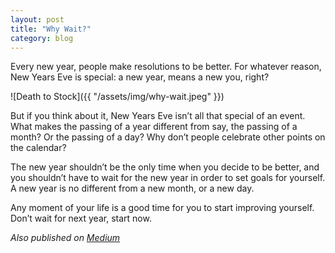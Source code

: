 ```yaml
---
layout: post
title: "Why Wait?"
category: blog
---
```


Every new year, people make resolutions to be better. For whatever reason, New Years Eve is special: a new year, means a new you, right?

![Death to Stock]({{ "/assets/img/why-wait.jpeg" }})

But if you think about it, New Years Eve isn’t all that special of an event. What makes the passing of a year different from say, the passing of a month? Or the passing of a day? Why don’t people celebrate other points on the calendar?

The new year shouldn’t be the only time when you decide to be better, and you shouldn’t have to wait for the new year in order to set goals for yourself. A new year is no different from a new month, or a new day.

Any moment of your life is a good time for you to start improving yourself. Don’t wait for next year, start now.

*Also published on [Medium](https://medium.com/@LeNPaul/why-wait-6e43345a1234)*
